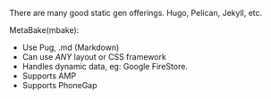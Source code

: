 
There are many good static gen offerings. Hugo, Pelican, Jekyll, etc.

MetaBake(mbake):
- Use Pug, .md (Markdown)
- Can use *ANY* layout or CSS framework
- Handles dynamic data, eg: Google FireStore.
- Supports AMP
- Supports PhoneGap
